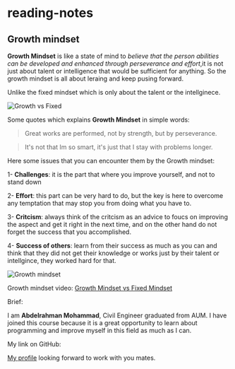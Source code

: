 # reading-notes

## Growth mindset

**Growth Mindset** is like a state of mind to *believe that the person abilities can be developed and enhanced through perseverance and effort*,it is not just about talent or intelligence that would be sufficient for anything. So the growth mindset is all about leraing and keep pusing forward.

Unlike the fixed mindset which is only about the talent or the intellginece. 

![Growth vs Fixed](https://3kllhk1ibq34qk6sp3bhtox1-wpengine.netdna-ssl.com/wp-content/uploads/NewGrowthMindset2.png)

Some quotes which explains **Growth Mindset** in simple words: 
 >Great works are performed, not by strength, but by perseverance.
 
 >It's not that Im so smart, it's just that I stay with problems longer.

Here some issues that you can encounter them by the Growth mindset:

1- **Challenges**: it is the part that where you improve yourself, and not to stand down

2- **Effort**: this part can be very hard to do, but the key is here to overcome any temptation that may stop you from doing what you have to.

3- **Critcism**: always think of the critcism as an advice to foucs on improving the aspect and get it right in the next time, and on the other hand do not forget the success that you accomplished. 

4- **Success of others**: learn from their success as much as you can and think that they did not get their knowledge or works just by their talent or intellgince, they worked hard for that. 

![Growth mindset](https://storage.googleapis.com/proudcity/elgl/uploads/2020/08/growth-mindset-brain.png)

Growth mindset video:
[Growth Mindset vs Fixed Mindset](https://www.youtube.com/watch?v=M1CHPnZfFmU)


Brief:

I am **Abdelrahman Mohammad**, Civil Engineer graduated from AUM. I have joined this course because it is a great opportunity to learn about programming and improve myself in this field as much as I can. 

My link on GitHub:

[My profile](https://github.com/Daour211) looking forward to work with you mates. 
